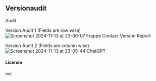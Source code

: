 ## Versionaudit

Audit

Version Audit 1 (Fields are row wise)
![Screenshot 2024-11-13 at 23-06-07 Frappe Contact Version Report](https://github.com/user-attachments/assets/15b4072f-22b0-4030-9fab-dd8cd5ea291b)

Version Audit 2 (Fields are column wise)
![Screenshot 2024-11-13 at 23-05-44 ChatGPT](https://github.com/user-attachments/assets/fc388b4d-26ee-4421-ba73-a9dcd6ce9ed0)


#### License

mit
